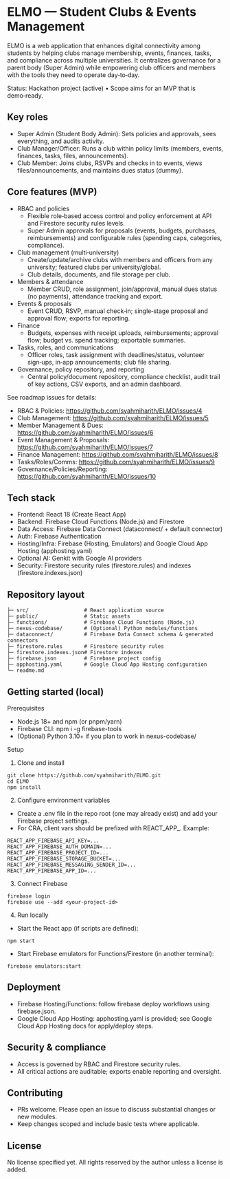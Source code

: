 # ELMO — Student Clubs & Events Management

ELMO is a web application that enhances digital connectivity among students by helping clubs manage membership, events, finances, tasks, and compliance across multiple universities. It centralizes governance for a parent body (Super Admin) while empowering club officers and members with the tools they need to operate day‑to‑day.

Status: Hackathon project (active) • Scope aims for an MVP that is demo‑ready.


## Key roles
- Super Admin (Student Body Admin): Sets policies and approvals, sees everything, and audits activity.
- Club Manager/Officer: Runs a club within policy limits (members, events, finances, tasks, files, announcements).
- Club Member: Joins clubs, RSVPs and checks in to events, views files/announcements, and maintains dues status (dummy).


## Core features (MVP)
- RBAC and policies
  - Flexible role‑based access control and policy enforcement at API and Firestore security rules levels.
  - Super Admin approvals for proposals (events, budgets, purchases, reimbursements) and configurable rules (spending caps, categories, compliance).
- Club management (multi‑university)
  - Create/update/archive clubs with members and officers from any university; featured clubs per university/global.
  - Club details, documents, and file storage per club.
- Members & attendance
  - Member CRUD, role assignment, join/approval, manual dues status (no payments), attendance tracking and export.
- Events & proposals
  - Event CRUD, RSVP, manual check‑in; single‑stage proposal and approval flow; exports for reporting.
- Finance
  - Budgets, expenses with receipt uploads, reimbursements; approval flow; budget vs. spend tracking; exportable summaries.
- Tasks, roles, and communications
  - Officer roles, task assignment with deadlines/status, volunteer sign‑ups, in‑app announcements; club file sharing.
- Governance, policy repository, and reporting
  - Central policy/document repository, compliance checklist, audit trail of key actions, CSV exports, and an admin dashboard.

See roadmap issues for details:
- RBAC & Policies: https://github.com/syahmiharith/ELMO/issues/4
- Club Management: https://github.com/syahmiharith/ELMO/issues/5
- Member Management & Dues: https://github.com/syahmiharith/ELMO/issues/6
- Event Management & Proposals: https://github.com/syahmiharith/ELMO/issues/7
- Finance Management: https://github.com/syahmiharith/ELMO/issues/8
- Tasks/Roles/Comms: https://github.com/syahmiharith/ELMO/issues/9
- Governance/Policies/Reporting: https://github.com/syahmiharith/ELMO/issues/10


## Tech stack
- Frontend: React 18 (Create React App)
- Backend: Firebase Cloud Functions (Node.js) and Firestore
- Data Access: Firebase Data Connect (dataconnect/ + default connector)
- Auth: Firebase Authentication
- Hosting/Infra: Firebase (Hosting, Emulators) and Google Cloud App Hosting (apphosting.yaml)
- Optional AI: Genkit with Google AI providers
- Security: Firestore security rules (firestore.rules) and indexes (firestore.indexes.json)


## Repository layout
```
├─ src/                  # React application source
├─ public/               # Static assets
├─ functions/            # Firebase Cloud Functions (Node.js)
├─ nexus-codebase/       # (Optional) Python modules/functions
├─ dataconnect/          # Firebase Data Connect schema & generated connectors
├─ firestore.rules       # Firestore security rules
├─ firestore.indexes.json# Firestore indexes
├─ firebase.json         # Firebase project config
├─ apphosting.yaml       # Google Cloud App Hosting configuration
└─ readme.md
```


## Getting started (local)
Prerequisites
- Node.js 18+ and npm (or pnpm/yarn)
- Firebase CLI: npm i -g firebase-tools
- (Optional) Python 3.10+ if you plan to work in nexus-codebase/

Setup
1) Clone and install
```
git clone https://github.com/syahmiharith/ELMO.git
cd ELMO
npm install
```
2) Configure environment variables
- Create a .env file in the repo root (one may already exist) and add your Firebase project settings.
- For CRA, client vars should be prefixed with REACT_APP_. Example:
```
REACT_APP_FIREBASE_API_KEY=...
REACT_APP_FIREBASE_AUTH_DOMAIN=...
REACT_APP_FIREBASE_PROJECT_ID=...
REACT_APP_FIREBASE_STORAGE_BUCKET=...
REACT_APP_FIREBASE_MESSAGING_SENDER_ID=...
REACT_APP_FIREBASE_APP_ID=...
```
3) Connect Firebase
```
firebase login
firebase use --add <your-project-id>
```
4) Run locally
- Start the React app (if scripts are defined):
```
npm start
```
- Start Firebase emulators for Functions/Firestore (in another terminal):
```
firebase emulators:start
```


## Deployment
- Firebase Hosting/Functions: follow firebase deploy workflows using firebase.json.
- Google Cloud App Hosting: apphosting.yaml is provided; see Google Cloud App Hosting docs for apply/deploy steps.


## Security & compliance
- Access is governed by RBAC and Firestore security rules.
- All critical actions are auditable; exports enable reporting and oversight.


## Contributing
- PRs welcome. Please open an issue to discuss substantial changes or new modules.
- Keep changes scoped and include basic tests where applicable.


## License
No license specified yet. All rights reserved by the author unless a license is added.